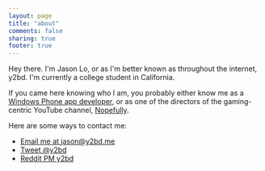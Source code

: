 ```yaml
---
layout: page
title: "about"
comments: false
sharing: true
footer: true
---
```


Hey there. I'm Jason Lo, or as I'm better known as throughout the internet, y2bd. I'm currently a college student in California.

If you came here knowing who I am, you probably either know me as a [Windows Phone app developer](http://www.windowsphone.com/en-US/store/publishers?publisherId=y2bd), or as one of the directors of the gaming-centric YouTube channel, [Nopefully](http://youtube.com/nopefully).

Here are some ways to contact me:

* [Email me at jason@y2bd.me](mailto:jason@y2bd.me)
* [Tweet @y2bd](https://twitter.com/y2bd)
* [Reddit PM y2bd](http://reddit.com/u/y2bd)